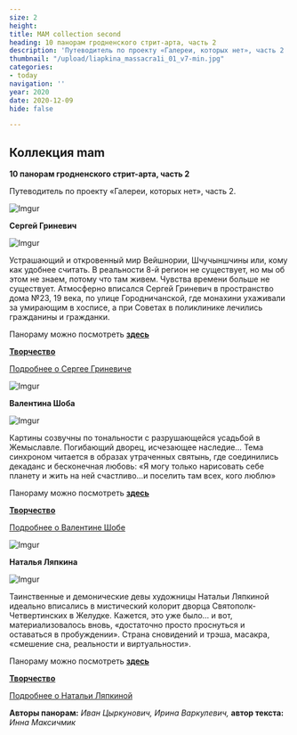 ```yaml
---
size: 2
height: 
title: MAM collection second
heading: 10 панорам гродненского стрит-арта, часть 2
description: 'Путеводитель по проекту «Галереи, которых нет», часть 2  '
thumbnail: "/upload/liapkina_massacra1i_01_v7-min.jpg"
categories:
- today
navigation: ''
year: 2020
date: 2020-12-09
hide: false

---
```

## **Коллекция mam**

**10 панорам гродненского стрит-арта, часть 2**

Путеводитель по проекту «Галереи, которых нет», часть 2.

![Imgur](https://i.imgur.com/By9bM8e.jpg)

**Сергей Гриневич**

![Imgur](https://i.imgur.com/iKfAJqO.jpg)

Устрашающий и откровенный мир Вейшнории, Шчучыншчины или, кому как удобнее считать. В реальности 8-й регион не существует, но мы об этом не знаем, потому что там живем. Чувства времени больше не существует. Атмосферно вписался Сергей Гриневич в пространство дома №23, 19 века, по улице Городничанской, где монахини ухаживали за умирающим в хосписе, а при Советах в поликлинике лечились гражданины и гражданки.

Панораму можно посмотреть [**здесь**](https://mamgrodno.netlify.app/panorama/pano2.html)

[**Творчество**](http://artkurator.com/en/arts/grinevich_en.html)

[Подробнее о Сергее Гриневиче](/journal/Grinevich "Grinevich")

![Imgur](https://i.imgur.com/y7IADjJ.jpg)

**Валентина Шоба**

![Imgur](https://i.imgur.com/7pMW3HT.jpg)

Картины созвучны по тональности с разрушающейся усадьбой в Жемыславле.  Погибающий дворец, исчезающее наследие… Тема синхроном читается в образах утраченных святынь, где соединились декаданс и бесконечная любовь: «Я могу только нарисовать себе планету и жить на ней счастливо...и поселить там всех, кого люблю»

Панораму можно посмотреть [**здесь**](https://mamgrodno.netlify.app/panorama/pano4.html)

[**Творчество**](http://artkurator.com/en/arts/hsoba_en.html)

[Подробнее о Валентине Шобе](/journal/Shoba "Shoba")

![Imgur](https://i.imgur.com/mj8HJD4.jpg)

**Наталья Ляпкина**

![Imgur](https://i.imgur.com/hnd7D8I.jpg)

Таинственные и демонические девы художницы Натальи Ляпкиной идеально вписались в мистический колорит дворца Святополк-Четвертинских в Желудке. Кажется, это уже было… и вот, материализовалось вновь, «достаточно просто проснуться и оставаться в пробуждении».  Страна сновидений и трэша, масакра, «смешение сна, реальности и виртуальности».

Панораму можно посмотреть [**здесь**](https://mamgrodno.netlify.app/panorama/pano3.html)

[**Творчество**](http://www.grodno.by/grodno/art/artists/natasha_liapkina.html)

[Подробнее о Натальи Ляпкиной](/journal/Liapkina "Liapkina")

**Авторы панорам:** _Иван Цыркунович, Ирина Варкулевич,_ **автор текста:** _Инна Максичмик_